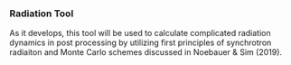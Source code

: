 ### Radiation Tool
As it develops, this tool will be used to calculate complicated radiation 
dynamics in post processing by utilizing first principles of synchrotron radiaiton  and Monte Carlo schemes discussed in Noebauer & Sim (2019).